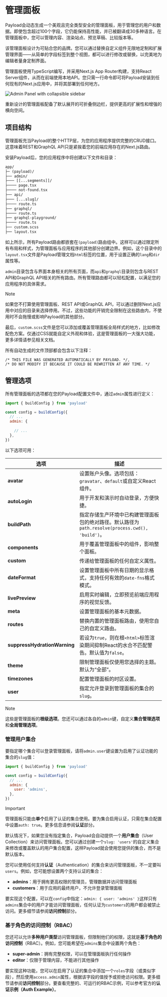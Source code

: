# 管理面板

Payload会动态生成一个美观且完全类型安全的管理面板，用于管理您的用户和数据。即使包含超过100个字段，它仍能保持高性能，并已被翻译成30多种语言。在管理面板中，您可以管理内容、渲染站点、预览草稿、比较版本等。

该管理面板设计为可贴合您的品牌。您可以通过替换自定义组件无限地定制和扩展管理界面——从简单的字段标签到整个视图，都可以进行修改或替换，以完美地为编辑者量身定制界面。

管理面板使用TypeScript编写，并采用Next.js App Router构建，支持React Server组件，从而在前端使用本地API。您只需一行命令即可将Payload安装到任何现有的Next.js应用中，并将其部署到任何地方。

![Admin Panel with collapsible sidebar](https://payloadcms.com/images/docs/admin.jpg)

重新设计的管理面板配备了默认展开的可折叠侧边栏，提供更高的扩展性和增强的横向空间。

## 项目结构

管理面板充当Payload的整个HTTP层，为您的应用程序提供完整的CRUD接口。这意味着REST和GraphQL API只是紧挨着您的前端应用存在的Next.js路由。

安装Payload后，您的应用程序中将创建以下文件和目录：

```txt
app/
├─ (payload)/
├── admin/
├─── [[...segments]]/
├──── page.tsx
├──── not-found.tsx
├── api/
├─── [...slug]/
├──── route.ts
├── graphql/
├──── route.ts
├── graphql-playground/
├──── route.ts
├── custom.scss
├── layout.tsx
```

如上所示，所有Payload路由都嵌套在`(payload)`路由组中。这样可以通过限定所有布局和样式，为管理面板与应用程序的其他部分创建边界。例如，这个目录中的`layout.tsx`文件是Payload管理文档`html`标签的位置，用于设置正确的`lang`和`dir`属性等。

`admin`目录包含与界面本身相关的所有页面，而`api`和`graphql`目录则包含与REST API和GraphQL API相关的所有路由。所有管理路由都可以轻松配置，以满足您的应用程序的具体需求。

> [!NOTE]
>
> 如果您不打算使用管理面板、REST API或GraphQL API，可以通过删除Next.js应用中对应的目录来选择停用。不过，这些功能的开销完全限制在这些路由内，不使用时不会拖慢或影响Payload的其他部分。

最后，`custom.scss`文件是您可以添加或覆盖管理面板全局样式的地方，比如修改配色方案。仅通过CSS就能自定义外观和体验，这是管理面板的一大强大功能，更多详情请参见相关文档。

所有自动生成的文件顶部都会包含以下注释：

```
/* THIS FILE WAS GENERATED AUTOMATICALLY BY PAYLOAD. */,
/* DO NOT MODIFY IT BECAUSE IT COULD BE REWRITTEN AT ANY TIME. */
```

## 管理选项

所有管理面板的选项都在您的Payload配置文件中，通过`admin`属性进行定义：

```javascript
import { buildConfig } from 'payload'

const config = buildConfig({
  // ...
  admin: {
    
    // ...
  },
})
```

以下选项可用：

| **选项**                     | **描述**                                                     |
| ---------------------------- | ------------------------------------------------------------ |
| **avatar**                   | 设置账户头像。选项包括：`gravatar`、`default`或自定义React组件。 |
| **autoLogin**                | 用于开发和演示时自动登录，方便快捷。                         |
| **buildPath**                | 指定存储生产环境中已构建管理面板包的绝对路径。默认路径为`path.resolve(process.cwd(), 'build')`。 |
| **components**               | 用于覆盖管理面板中的组件，影响整个面板。                     |
| **custom**                   | 传递给管理面板的任何自定义属性。                             |
| **dateFormat**               | 设置管理面板中所有日期的显示格式，支持任何有效的`date-fns`格式模式。 |
| **livePreview**              | 启用实时编辑，立即预览前端应用程序的视觉反馈。               |
| **meta**                     | 设置管理面板的基本元数据。                                   |
| **routes**                   | 替换内置的管理面板路由，使用您自己的自定义路由。             |
| **suppressHydrationWarning** | 若设为`true`，则在根`<html>`标签渲染期间抑制React的水合不匹配警告。默认值为`false`。 |
| **theme**                    | 限制管理面板仅使用您选择的主题。默认为“全部”。               |
| **timezones**                | 配置管理面板的时区设置。                                     |
| **user**                     | 指定允许登录到管理面板的集合的`slug`。                       |

> [!NOTE]
>
> 这些是管理面板的**根级选项**。您还可以通过各自的`admin`键，自定义**集合管理选项**和**全局管理选项**。

### 管理用户集合

要指定哪个集合可以登录管理面板，请将`admin.user`键设置为启用了认证功能的集合的`slug`值：

```javascript
import { buildConfig } from 'payload'

const config = buildConfig({
  // ...
  admin: {
    user: 'admins', 
  },
})
```

> [!IMPORTANT]
>
> 管理面板只能由**单个**启用了认证的集合使用。要为集合启用认证，只需在集合配置中设置`auth: true`。更多信息请参阅**认证**部分。

默认情况下，如果您没有指定集合，Payload会自动提供一个**用户集合**（User Collection）来访问管理面板。您可以通过创建一个`slug: 'users'`的自定义集合来修改或覆盖默认的用户集合配置，这样Payload就会使用您提供的集合，而不是默认版本。

您可以使用任何支持**认证**（Authentication）的集合来访问管理面板，不一定要叫`users`。例如，您可能想设置两个支持认证的集合：

- **admins**：用于拥有更高权限的管理员，管理数据并访问管理面板
- **customers**：用于应用的最终用户，不允许登录管理面板

要实现这个配置，可以在`config`中指定：`admin: { user: 'admins' }`这样只有`admins`集合中的用户才能访问管理面板，任何认证为`customers`的用户都会被禁止访问。更多细节请参阅**访问控制**部分。

### 基于角色的访问控制（RBAC）

您还可以允许**多种用户类型**访问管理面板，但限制他们的权限，这就是**基于角色的访问控制**（RBAC）。例如，您可能希望在`admins`集合中设置两个角色：

- **super-admin**：拥有完整权限，可以在管理面板执行任何操作
- **editor**：仅限于管理内容，不能进行其他操作

要实现这种功能，您可以在启用了认证的集合中添加一个`roles`字段（或类似字段），然后使用`access.admin`属性，根据该字段的值授予或拒绝访问权限。更多细节请参阅**访问控制**部分。要查看完整的、可运行的RBAC示例，可以参考官方的**认证示例（Auth Example）**。
